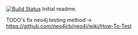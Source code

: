 [![Build Status](https://travis-ci.org/supriyapjoshi/rumour-mill.svg?branch=master)](https://travis-ci.org/supriyapjoshi/rumour-mill)
Initial readme.


TODO's
fix neo4j testing method -> https://github.com/neo4jrb/neo4j/wiki/How-To-Test

